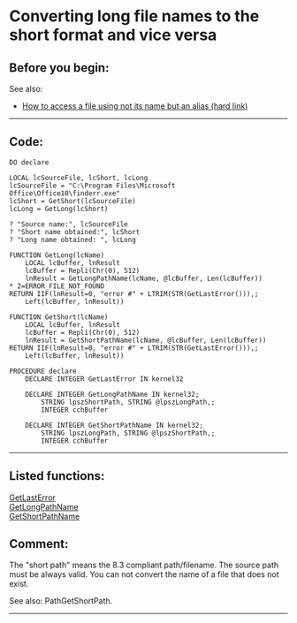 <link rel="stylesheet" type="text/css" href="../css/win32api.css">  
<link rel="stylesheet" href="https://cdnjs.cloudflare.com/ajax/libs/font-awesome/4.7.0/css/font-awesome.min.css">

# Converting long file names to the short format and vice versa

## Before you begin:
See also:

* [How to access a file using not its name but an alias (hard link)](sample_018.md)  

  
***  


## Code:
```foxpro  
DO declare

LOCAL lcSourceFile, lcShort, lcLong
lcSourceFile = "C:\Program Files\Microsoft Office\Office10\finderr.exe"
lcShort = GetShort(lcSourceFile)
lcLong = GetLong(lcShort)

? "Source name:", lcSourceFile
? "Short name obtained:", lcShort
? "Long name obtained: ", lcLong

FUNCTION GetLong(lcName)
	LOCAL lcBuffer, lnResult
	lcBuffer = Repli(Chr(0), 512)
	lnResult = GetLongPathName(lcName, @lcBuffer, Len(lcBuffer))
* 2=ERROR_FILE_NOT_FOUND
RETURN IIF(lnResult=0, "error #" + LTRIM(STR(GetLastError())),;
	Left(lcBuffer, lnResult))

FUNCTION GetShort(lcName)
	LOCAL lcBuffer, lnResult
	lcBuffer = Repli(Chr(0), 512)
	lnResult = GetShortPathName(lcName, @lcBuffer, Len(lcBuffer))
RETURN IIF(lnResult=0, "error #" + LTRIM(STR(GetLastError())),;
	Left(lcBuffer, lnResult))

PROCEDURE declare
	DECLARE INTEGER GetLastError IN kernel32

	DECLARE INTEGER GetLongPathName IN kernel32;
		STRING lpszShortPath, STRING @lpszLongPath,;
		INTEGER cchBuffer

	DECLARE INTEGER GetShortPathName IN kernel32;
		STRING lpszLongPath, STRING @lpszShortPath,;
		INTEGER cchBuffer  
```  
***  


## Listed functions:
[GetLastError](../libraries/kernel32/GetLastError.md)  
[GetLongPathName](../libraries/kernel32/GetLongPathName.md)  
[GetShortPathName](../libraries/kernel32/GetShortPathName.md)  

## Comment:
The "short path" means the 8.3 compliant path/filename. The source path must be always valid. You can not convert the name of a file that does not exist.  
  
See also: PathGetShortPath.  
  
***  

